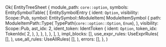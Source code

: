 Ok(
    EntityTreeSheet {
        module_path: `core::option`,
        symbols: EntitySymbolTable(
            [
                EntitySymbolEntry {
                    ident: `Option`,
                    visibility: Scope::Pub,
                    symbol: EntitySymbol::ModuleItem(
                        ModuleItemSymbol {
                            path: ModuleItemPath::Type(
                                TypePath(`core::option::Option`, `Enum`),
                            ),
                            visibility: Scope::Pub,
                            ast_idx: 2,
                            ident_token: IdentToken {
                                ident: `Option`,
                                token_idx: TokenIdx(
                                    2,
                                ),
                            },
                        },
                    ),
                },
            ],
        ),
        impl_blocks: [],
        use_expr_rules: UseExprRules(
            [],
        ),
        use_all_rules: UseAllRules(
            [],
        ),
        errors: [],
    },
)
